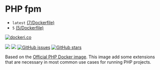 # PHP fpm
* `latest` [(7/Dockerfile)](https://github.com/zercle/docker-php/blob/master/7/Dockerfile)
* `5` [(5/Dockerfile)](https://github.com/zercle/docker-php/blob/master/5/Dockerfile)

[![dockeri.co](http://dockeri.co/image/zercle/docker-php)](https://registry.hub.docker.com/zercle/docker-php/)

[![](https://images.microbadger.com/badges/image/zercle/docker-php.svg)](https://microbadger.com/images/zercle/docker-php "Get your own image badge on microbadger.com")
[![](https://images.microbadger.com/badges/version/zercle/docker-php.svg)](https://microbadger.com/images/zercle/docker-php "Get your own version badge on microbadger.com")
[![GitHub issues](https://img.shields.io/github/issues/zercle/docker-php.svg "GitHub issues")](https://github.com/zercle/docker-php)
[![GitHub stars](https://img.shields.io/github/stars/zercle/docker-php.svg "GitHub stars")](https://github.com/zercle/docker-php)

Based on the [Official PHP Docker image](https://github.com/docker-library/php "official image").
This image add some extensions that are necessary in most common use cases for running PHP projects.
